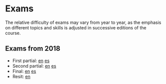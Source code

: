 # Exams

The relative difficulty of exams may vary from year to year, as the emphasis on different topics and skills is adjusted in successive editions of the course.

## Exams from 2018

* First partial: [en](2018-ex01-en.pdf) [es](2018-ex01-es.pdf)
* Second partial: [en](2018-ex02-en.pdf) [es](2018-ex02-es.pdf)
* Final: [en](2018-exFF-en.pdf) [es](2018-exFF-es.pdf)
* Resit: [en](2018-exRR-en.pdf)

